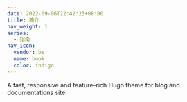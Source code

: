 ```yaml
---
date: 2022-09-06T22:42:23+08:00
title: 简介
nav_weight: 1
series:
  - 指南
nav_icon:
  vendor: bs
  name: book
  color: indigo
---
```


A fast, responsive and feature-rich Hugo theme for blog and documentations site.
